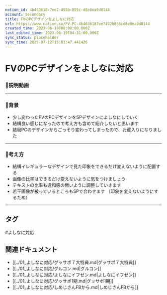 ```yaml
---
notion_id: 4b463618-7ee7-492b-855c-d8e8ea9d8144
account: Secondary
title: FVのPCデザインをよしなに対応
url: https://www.notion.so/FV-PC-4b4636187ee7492b855cd8e8ea9d8144
created_time: 2023-06-10T08:00:00.000Z
last_edited_time: 2023-06-19T04:31:00.000Z
sync_status: placeholder
sync_time: 2025-07-12T15:01:47.441426
---
```

# FVのPCデザインをよしなに対応

### 🔹説明動画
---
### 🔹背景
- 少し変わったFVのPCデザインをSPデザインによしなにしていく
- 結構良い感じになったので考え方も含めて紹介したいと思います
- 結局PCのデザインからごっそり変わってしまったので、お蔵入りになりました
---
### 🔹考え方
- 結構イレギュラーなデザインで見た印象をできるだけ変えないように配置する
- 画像の比率はできるだけ変えないように気をつけましょう
- テキストの比率も違和感の無いように調整していきます
- 若干画像が被っているところもSPで合わせます
（印象を変えないようにするため）
---

## タグ

#よしなに対応 

## 関連ドキュメント

- [[../01_よしなに対応/グッサポ７大特典.md|グッサポ７大特典]]
- [[../01_よしなに対応/グルコン.md|グルコン]]
- [[../01_よしなに対応/よしなにイフゼン.md|よしなにイフゼン]]
- [[../01_よしなに対応/グッサポ1期.md|グッサポ1期]]
- [[../01_よしなに対応/しめじさんFBから.md|しめじさんFBから]]
